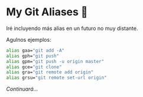 # My Git Aliases 🚀

Iré incluyendo más alias en un futuro no muy distante.

Agulnos ejemplos:

```sh
alias gaa="git add -A"
alias gph="git push"
alias gpm="git push -u origin master"
alias gce="git clone"
alias gra="git remote add origin"
alias grsu="git remote set-url origin"
```

_Continuará..._

